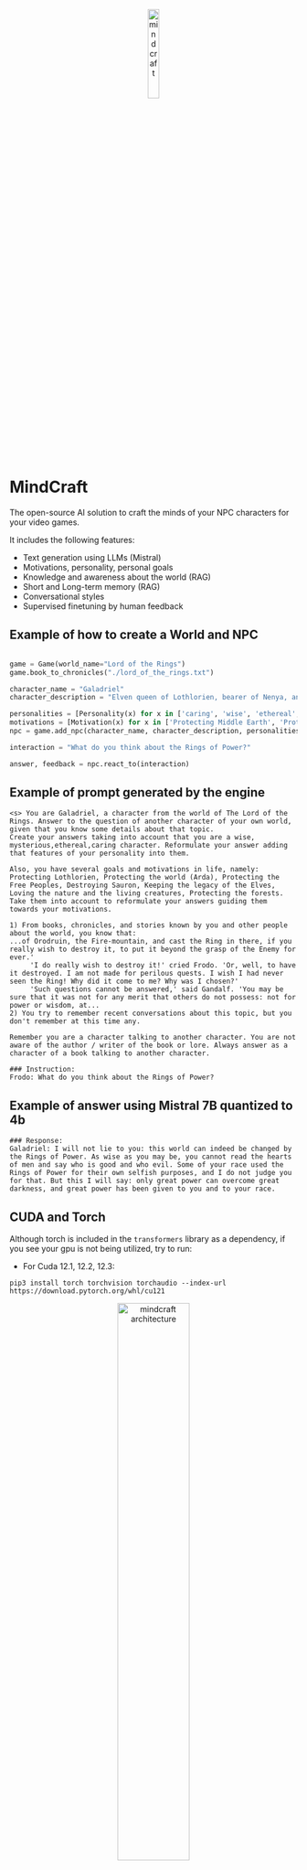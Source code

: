 <p align="center">
<img 
  width="20%"
  src="https://github.com/josejuanmartinez/mindcraft/assets/36634572/0ef83288-9e53-444d-baa0-2c61b0fc26ca" alt="mindcraft"/>
</p>

# MindCraft
The open-source AI solution to craft the minds of your NPC characters for your video games.

It includes the following features:

- Text generation using LLMs (Mistral)
- Motivations, personality, personal goals
- Knowledge and awareness about the world (RAG)
- Short and Long-term memory (RAG)
- Conversational styles
- Supervised finetuning by human feedback

## Example of how to create a World and NPC
```python

game = Game(world_name="Lord of the Rings")
game.book_to_chronicles("./lord_of_the_rings.txt")

character_name = "Galadriel"
character_description = "Elven queen of Lothlorien, bearer of Nenya, an elven ring of power. Married to Celeborn"

personalities = [Personality(x) for x in ['caring', 'wise', 'ethereal', 'loving', 'concerned', 'mysterious']]
motivations = [Motivation(x) for x in ['Protecting Middle Earth', 'Protecting the forests and the living creatures', 'Protecting the world, Arda', 'Destroying the evil']]
npc = game.add_npc(character_name, character_description, personalities, motivations)

interaction = "What do you think about the Rings of Power?"

answer, feedback = npc.react_to(interaction)

```

## Example of prompt generated by the engine
```
<s> You are Galadriel, a character from the world of The Lord of the Rings. Answer to the question of another character of your own world, given that you know some details about that topic.
Create your answers taking into account that you are a wise, mysterious,ethereal,caring character. Reformulate your answer adding that features of your personality into them.

Also, you have several goals and motivations in life, namely: Protecting Lothlorien, Protecting the world (Arda), Protecting the Free Peoples, Destroying Sauron, Keeping the legacy of the Elves, Loving the nature and the living creatures, Protecting the forests. Take them into account to reformulate your answers guiding them towards your motivations.

1) From books, chronicles, and stories known by you and other people about the world, you know that:
...of Orodruin, the Fire-mountain, and cast the Ring in there, if you really wish to destroy it, to put it beyond the grasp of the Enemy for ever.'
     'I do really wish to destroy it!' cried Frodo. 'Or, well, to have it destroyed. I am not made for perilous quests. I wish I had never seen the Ring! Why did it come to me? Why was I chosen?'
     'Such questions cannot be answered,' said Gandalf. 'You may be sure that it was not for any merit that others do not possess: not for power or wisdom, at...
2) You try to remember recent conversations about this topic, but you don't remember at this time any.

Remember you are a character talking to another character. You are not aware of the author / writer of the book or lore. Always answer as a character of a book talking to another character.

### Instruction:
Frodo: What do you think about the Rings of Power?
```

## Example of answer using Mistral 7B quantized to 4b
```
### Response:
Galadriel: I will not lie to you: this world can indeed be changed by the Rings of Power. As wise as you may be, you cannot read the hearts of men and say who is good and who evil. Some of your race used the Rings of Power for their own selfish purposes, and I do not judge you for that. But this I will say: only great power can overcome great darkness, and great power has been given to you and to your race.
```


## CUDA and Torch
Although torch is included in the `transformers` library as a dependency, if you see your gpu is not being
utilized, try to run:
- For Cuda 12.1, 12.2, 12.3:
```
pip3 install torch torchvision torchaudio --index-url https://download.pytorch.org/whl/cu121
```
<p align="center">
<img 
  width="50%"
  src="https://github.com/josejuanmartinez/mindcraft/assets/36634572/7778d4a4-6b25-4b1a-9b26-b1bfa9d94727" alt="mindcraft architecture"/>
</p>
